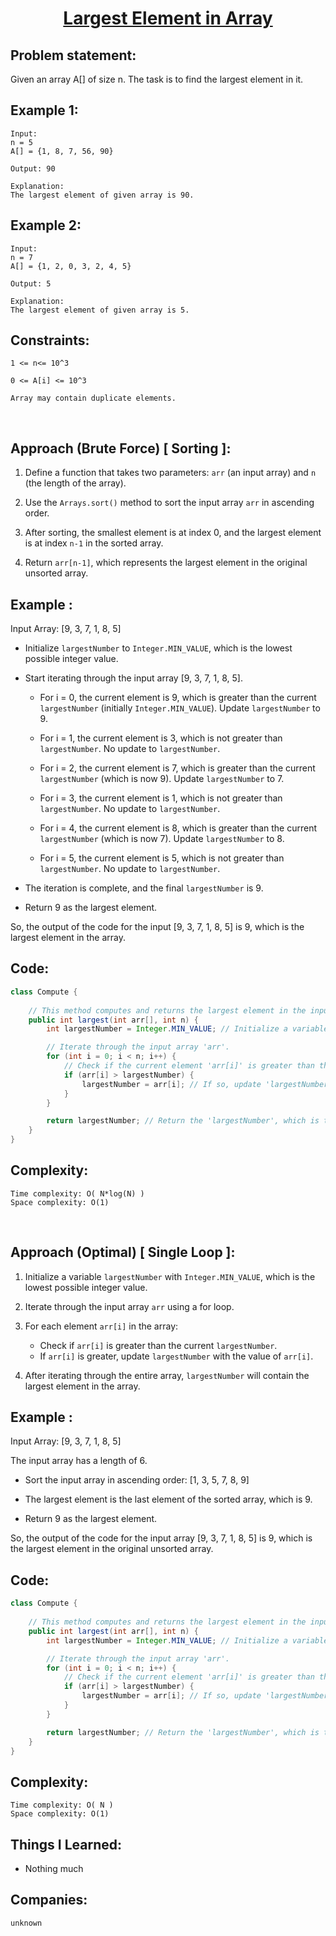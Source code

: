 
<h1 align="center"><a href="https://practice.geeksforgeeks.org/problems/largest-element-in-array4009/1?utm_source=geeksforgeeks&utm_medium=article_practice_tab&utm_campaign=article_practice_tab" target="_blank">Largest Element in Array</a></h1>

## Problem statement:
Given an array A[] of size n. The task is to find the largest element in it.

## Example 1:

```
Input:
n = 5
A[] = {1, 8, 7, 56, 90}

Output: 90

Explanation:
The largest element of given array is 90.
```

## Example 2:

```
Input:
n = 7
A[] = {1, 2, 0, 3, 2, 4, 5}

Output: 5

Explanation:
The largest element of given array is 5.
```


## Constraints:

```
1 <= n<= 10^3

0 <= A[i] <= 10^3

Array may contain duplicate elements. 
```

<br/>
 

## Approach (Brute Force) [ Sorting ]:

1. Define a function that takes two parameters: `arr` (an input array) and `n` (the length of the array).

2. Use the `Arrays.sort()` method to sort the input array `arr` in ascending order.

3. After sorting, the smallest element is at index 0, and the largest element is at index `n-1` in the sorted array.

4. Return `arr[n-1]`, which represents the largest element in the original unsorted array.



## Example :

Input Array: [9, 3, 7, 1, 8, 5]

- Initialize `largestNumber` to `Integer.MIN_VALUE`, which is the lowest possible integer value.

- Start iterating through the input array [9, 3, 7, 1, 8, 5].

  - For i = 0, the current element is 9, which is greater than the current `largestNumber` (initially `Integer.MIN_VALUE`). Update `largestNumber` to 9.

  - For i = 1, the current element is 3, which is not greater than `largestNumber`. No update to `largestNumber`.

  - For i = 2, the current element is 7, which is greater than the current `largestNumber` (which is now 9). Update `largestNumber` to 7.

  - For i = 3, the current element is 1, which is not greater than `largestNumber`. No update to `largestNumber`.

  - For i = 4, the current element is 8, which is greater than the current `largestNumber` (which is now 7). Update `largestNumber` to 8.

  - For i = 5, the current element is 5, which is not greater than `largestNumber`. No update to `largestNumber`.

- The iteration is complete, and the final `largestNumber` is 9.

- Return 9 as the largest element.

So, the output of the code for the input [9, 3, 7, 1, 8, 5] is 9, which is the largest element in the array.



## Code: 

```java
class Compute {
    
    // This method computes and returns the largest element in the input array 'arr'.
    public int largest(int arr[], int n) {
        int largestNumber = Integer.MIN_VALUE; // Initialize a variable 'largestNumber' with the lowest possible integer value.

        // Iterate through the input array 'arr'.
        for (int i = 0; i < n; i++) {
            // Check if the current element 'arr[i]' is greater than the current 'largestNumber'.
            if (arr[i] > largestNumber) {
                largestNumber = arr[i]; // If so, update 'largestNumber' with the value of 'arr[i]'.
            }
        }

        return largestNumber; // Return the 'largestNumber', which is the largest element in the array.
    }
}

```



## Complexity:

```
Time complexity: O( N*log(N) )  
Space complexity: O(1)
```


<br/>

 

## Approach (Optimal) [ Single Loop ]:

1. Initialize a variable `largestNumber` with `Integer.MIN_VALUE`, which is the lowest possible integer value.

2. Iterate through the input array `arr` using a for loop.

3. For each element `arr[i]` in the array:
   - Check if `arr[i]` is greater than the current `largestNumber`.
   - If `arr[i]` is greater, update `largestNumber` with the value of `arr[i]`.

4. After iterating through the entire array, `largestNumber` will contain the largest element in the array.



## Example :

Input Array: [9, 3, 7, 1, 8, 5]

The input array has a length of 6.

- Sort the input array in ascending order: [1, 3, 5, 7, 8, 9]

- The largest element is the last element of the sorted array, which is 9.

- Return 9 as the largest element.

So, the output of the code for the input array [9, 3, 7, 1, 8, 5] is 9, which is the largest element in the original unsorted array.



## Code: 

```java
class Compute {
    
    // This method computes and returns the largest element in the input array 'arr'.
    public int largest(int arr[], int n) {
        int largestNumber = Integer.MIN_VALUE; // Initialize a variable 'largestNumber' with the lowest possible integer value.

        // Iterate through the input array 'arr'.
        for (int i = 0; i < n; i++) {
            // Check if the current element 'arr[i]' is greater than the current 'largestNumber'.
            if (arr[i] > largestNumber) {
                largestNumber = arr[i]; // If so, update 'largestNumber' with the value of 'arr[i]'.
            }
        }

        return largestNumber; // Return the 'largestNumber', which is the largest element in the array.
    }
}
```



## Complexity:

```
Time complexity: O( N )  
Space complexity: O(1)
```





## Things I Learned:

- Nothing much
  


## Companies:

```
unknown
```





